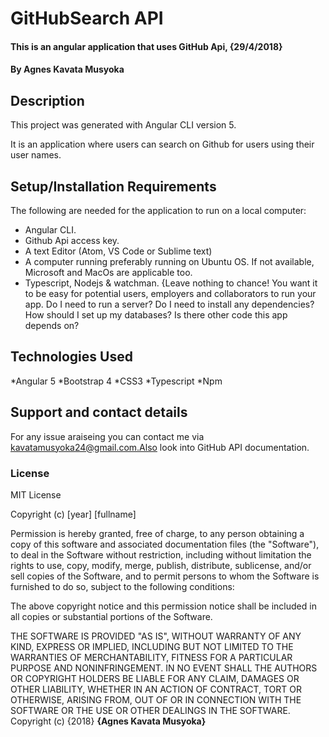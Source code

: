 # GitHubSearch API
#### This is an angular application that uses GitHub Api, {29/4/2018}
#### By Agnes Kavata Musyoka
## Description
This project was generated with Angular CLI version 5.

It is an application where users can search on Github for users using their user names.
## Setup/Installation Requirements
The following are needed for the application to run on a local computer:
* Angular CLI.
* Github Api access key.
* A text Editor (Atom, VS Code or Sublime text)
* A computer running preferably running on Ubuntu OS. If not available, Microsoft and MacOs are applicable too.
* Typescript, Nodejs & watchman.
{Leave nothing to chance! You want it to be easy for potential users, employers and collaborators to run your app. Do I need to run a server? Do I need to install any dependencies? How should I set up my databases? Is there other code this app depends on?
## Technologies Used
*Angular 5
*Bootstrap 4
*CSS3
*Typescript
*Npm
## Support and contact details
For any issue araiseing you can contact me via kavatamusyoka24@gmail.com.Also look into GitHub API documentation.
### License
MIT License

Copyright (c) [year] [fullname]

Permission is hereby granted, free of charge, to any person obtaining a copy
of this software and associated documentation files (the "Software"), to deal
in the Software without restriction, including without limitation the rights
to use, copy, modify, merge, publish, distribute, sublicense, and/or sell
copies of the Software, and to permit persons to whom the Software is
furnished to do so, subject to the following conditions:

The above copyright notice and this permission notice shall be included in all
copies or substantial portions of the Software.

THE SOFTWARE IS PROVIDED "AS IS", WITHOUT WARRANTY OF ANY KIND, EXPRESS OR
IMPLIED, INCLUDING BUT NOT LIMITED TO THE WARRANTIES OF MERCHANTABILITY,
FITNESS FOR A PARTICULAR PURPOSE AND NONINFRINGEMENT. IN NO EVENT SHALL THE
AUTHORS OR COPYRIGHT HOLDERS BE LIABLE FOR ANY CLAIM, DAMAGES OR OTHER
LIABILITY, WHETHER IN AN ACTION OF CONTRACT, TORT OR OTHERWISE, ARISING FROM,
OUT OF OR IN CONNECTION WITH THE SOFTWARE OR THE USE OR OTHER DEALINGS IN THE
SOFTWARE.
Copyright (c) {2018} **{Agnes Kavata Musyoka}**
  